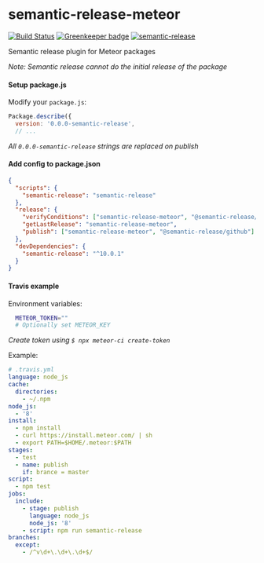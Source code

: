 # semantic-release-meteor

[![Build Status](https://travis-ci.org/raix/semantic-release-meteor.svg?branch=master)](https://travis-ci.org/raix/semantic-release-meteor)
[![Greenkeeper badge](https://badges.greenkeeper.io/raix/semantic-release-meteor.svg)](https://greenkeeper.io/)
[![semantic-release](https://img.shields.io/badge/%20%20%F0%9F%93%A6%F0%9F%9A%80-semantic--release-e10079.svg)](https://github.com/semantic-release/semantic-release)

Semantic release plugin for Meteor packages

*Note: Semantic release cannot do the initial release of the package*

#### Setup package.js

Modify your `package.js`:
```js
Package.describe({
  version: '0.0.0-semantic-release',
  // ...
```
*All `0.0.0-semantic-release` strings are replaced on publish*

#### Add config to package.json

```json
{
  "scripts": {
    "semantic-release": "semantic-release"
  },
  "release": {
    "verifyConditions": ["semantic-release-meteor", "@semantic-release/github"],
    "getLastRelease": "semantic-release-meteor",
    "publish": ["semantic-release-meteor", "@semantic-release/github"]
  },
  "devDependencies": {
    "semantic-release": "^10.0.1"
  }
}
```

#### Travis example

Environment variables:
```bash
  METEOR_TOKEN=""
  # Optionally set METEOR_KEY
```
*Create token using `$ npx meteor-ci create-token`*

Example:
```yaml
# .travis.yml
language: node_js
cache:
  directories:
    - ~/.npm
node_js:
  - '8'
install:
  - npm install
  - curl https://install.meteor.com/ | sh
  - export PATH=$HOME/.meteor:$PATH
stages:
  - test
  - name: publish
    if: brance = master
script:
  - npm test
jobs:
  include:
    - stage: publish
      language: node_js
      node_js: '8'
    - script: npm run semantic-release
branches:
  except:
    - /^v\d+\.\d+\.\d+$/
```
